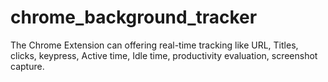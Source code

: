 # chrome_background_tracker
The  Chrome Extension can offering real-time tracking like URL, Titles, clicks, keypress, Active time, Idle time, productivity evaluation, screenshot capture.

